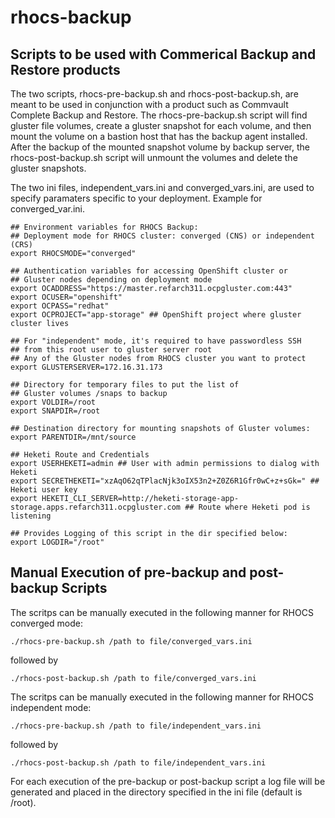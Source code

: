 # rhocs-backup

## Scripts to be used with Commerical Backup and Restore products

The two scripts, rhocs-pre-backup.sh and rhocs-post-backup.sh, are meant to be used in conjunction with a product such as Commvault Complete Backup and Restore. The rhocs-pre-backup.sh script will find gluster file volumes, create a gluster snapshot for each volume, and then mount the volume on a bastion host that has the backup agent installed. After the backup of the mounted snapshot volume by backup server, the rhocs-post-backup.sh script will unmount the volumes and delete the gluster snapshots.

The two ini files, independent_vars.ini and converged_vars.ini, are used to specify paramaters specific to your deployment. Example for converged_var.ini.
```
## Environment variables for RHOCS Backup: 
## Deployment mode for RHOCS cluster: converged (CNS) or independent (CRS)
export RHOCSMODE="converged"

## Authentication variables for accessing OpenShift cluster or
## Gluster nodes depending on deployment mode
export OCADDRESS="https://master.refarch311.ocpgluster.com:443"
export OCUSER="openshift"
export OCPASS="redhat"
export OCPROJECT="app-storage" ## OpenShift project where gluster cluster lives

## For "independent" mode, it's required to have passwordless SSH
## from this root user to gluster server root
## Any of the Gluster nodes from RHOCS cluster you want to protect
export GLUSTERSERVER=172.16.31.173

## Directory for temporary files to put the list of 
## Gluster volumes /snaps to backup
export VOLDIR=/root
export SNAPDIR=/root

## Destination directory for mounting snapshots of Gluster volumes:
export PARENTDIR=/mnt/source

## Heketi Route and Credentials
export USERHEKETI=admin ## User with admin permissions to dialog with Heketi
export SECRETHEKETI="xzAqO62qTPlacNjk3oIX53n2+Z0Z6R1Gfr0wC+z+sGk=" ## Heketi user key
export HEKETI_CLI_SERVER=http://heketi-storage-app-storage.apps.refarch311.ocpgluster.com ## Route where Heketi pod is listening

## Provides Logging of this script in the dir specified below:
export LOGDIR="/root"
```
## Manual Execution of pre-backup and post-backup Scripts
The scritps can be manually executed in the following manner for RHOCS converged mode:
```
./rhocs-pre-backup.sh /path to file/converged_vars.ini
```
followed by
```
./rhocs-post-backup.sh /path to file/converged_vars.ini
```
The scritps can be manually executed in the following manner for RHOCS independent mode:
```
./rhocs-pre-backup.sh /path to file/independent_vars.ini
```
followed by
```
./rhocs-post-backup.sh /path to file/independent_vars.ini
```
For each execution of the pre-backup or post-backup script a log file will be generated and placed in the directory specified in the ini file (default is /root). 



